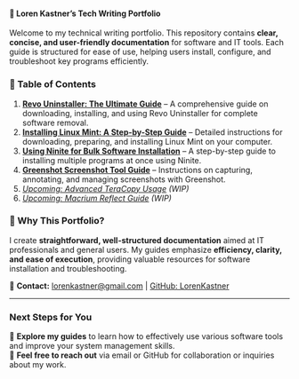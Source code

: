 #### 📌 **Loren Kastner’s Tech Writing Portfolio**  
Welcome to my technical writing portfolio. This repository contains **clear, concise, and user-friendly documentation** for software and IT tools. Each guide is structured for ease of use, helping users install, configure, and troubleshoot key programs efficiently.  

### **📂 Table of Contents**  
1. **[Revo Uninstaller: The Ultimate Guide](./revo-uninstaller-guide.md)** – A comprehensive guide on downloading, installing, and using Revo Uninstaller for complete software removal.  
2. **[Installing Linux Mint: A Step-by-Step Guide](./linux-mint-installation-guide.md)** – Detailed instructions for downloading, preparing, and installing Linux Mint on your computer.  
3. **[Using Ninite for Bulk Software Installation](./ninite-guide.md)** – A step-by-step guide to installing multiple programs at once using Ninite.  
4. **[Greenshot Screenshot Tool Guide](./greenshot-guide.md)** – Instructions on capturing, annotating, and managing screenshots with Greenshot.  
5. *[Upcoming: Advanced TeraCopy Usage](./teracopy-guide.md) (WIP)*  
6. *[Upcoming: Macrium Reflect Guide](./macrium-guide.md) (WIP)*  

### **🚀 Why This Portfolio?**  
I create **straightforward, well-structured documentation** aimed at IT professionals and general users. My guides emphasize **efficiency, clarity, and ease of execution**, providing valuable resources for software installation and troubleshooting.  

📧 **Contact:** [lorenkastner@gmail.com](mailto:lorenkastner@gmail.com) | [GitHub: LorenKastner](https://github.com/LorenKastner)  

---

### **Next Steps for You**  
🔹 **Explore my guides** to learn how to effectively use various software tools and improve your system management skills.  
🔹 **Feel free to reach out** via email or GitHub for collaboration or inquiries about my work.